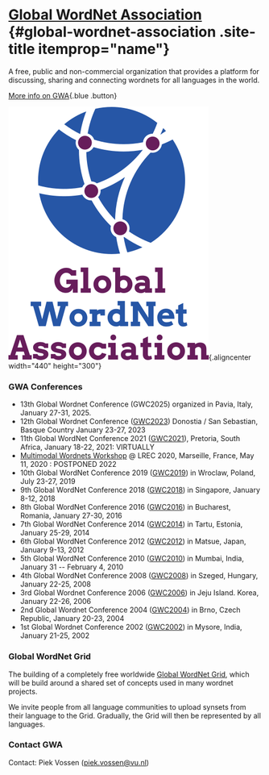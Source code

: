 ---
---


[Global WordNet Association](https://globalwordnet.org/) {#global-wordnet-association .site-title itemprop="name"}
========================================================

A free, public and non-commercial organization that provides a platform
for discussing, sharing and connecting wordnets for all languages in the
world.

[More info on GWA](/about-gwa){.blue .button}

![](img/GWA_logo.png){.aligncenter
width="440" height="300"}

### GWA Conferences

* 13th Global Wordnet Conference (GWC2025) organized in Pavia, Italy,
January 27-31, 2025.
* 12th Global Wordnet Conference ([GWC2023](https://hitz.eus/gwc2023))
Donostia / San Sebastian, Basque Country January 23-27, 2023
* 11th Global WordNet Conference 2021
([GWC2021](https://www.globalwordnet.co.za/)), Pretoria, South
Africa, January 18-22, 2021: VIRTUALLY
* [Multimodal Wordnets Workshop](http://hitz.eus/multimodalwordnets2020/)
@ LREC 2020, Marseille, France, May 11, 2020 : POSTPONED 2022
* 10th Global WordNet Conference 2019
([GWC2019](https://gwc2019.clarin-pl.eu)) in Wroclaw, Poland, July
23-27, 2019
* 9th Global WordNet Conference 2018
([GWC2018](http://compling.hss.ntu.edu.sg/events/2018-gwc/)) in
Singapore, January 8-12, 2018
* 8th Global WordNet Conference 2016 ([GWC2016](http://gwc2016.racai.ro))
in Bucharest, Romania, January 27-30, 2016
* 7th Global WordNet Conference 2014 ([GWC2014](http://gwc2014.ut.ee/)) in
Tartu, Estonia, January 25-29, 2014
* 6th Global WordNet Conference 2012
([GWC2012](http://lang.cs.tut.ac.jp/conference/gwc2012/)) in Matsue,
Japan, January 9-13, 2012
* 5th Global WordNet Conference 2010
([GWC2010](http://www.globalwordnet-iitb2010.in/)) in Mumbai, India,
January 31 -- February 4, 2010
* 4th Global WordNet Conference 2008
([GWC2008](http://www.inf.u-szeged.hu/projectdirs/gwc2008/)) in Szeged,
Hungary, January 22-25, 2008
* 3rd Global Wordnet Conference 2006
([GWC2006](http://semanticweb.kaist.ac.kr/conference/gwc/abstracts.html))
in Jeju Island. Korea, January 22-26, 2006
* 2nd Global Wordnet Conference 2004
([GWC2004](http://www.fi.muni.cz/gwc2004/)) in Brno, Czech Republic,
January 20-23, 2004
* 1st Global Wordnet Conference 2002
([GWC2002](http://www.globalwordnet.org/gwa/gwa_conf_01.htm)) in Mysore,
India, January 21-25, 2002

### Global WordNet Grid

The building of a completely free worldwide [Global WordNet
Grid](http://globalwordnet.org/resources/global-wordnet-grid/), which
will be build around a shared set of concepts used in many wordnet
projects.

We invite people from all language communities to upload synsets from
their language to the Grid. Gradually, the Grid will then be represented
by all languages.

### Contact GWA

Contact: Piek Vossen (<piek.vossen@vu.nl>)
